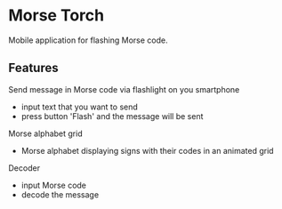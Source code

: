# Morse Torch

Mobile application for flashing Morse code.

## Features
Send message in Morse code via flashlight on you smartphone
- input text that you want to send
- press button 'Flash' and the message will be sent

Morse alphabet grid
- Morse alphabet displaying signs with their codes in an animated grid

Decoder
- input Morse code
- decode the message